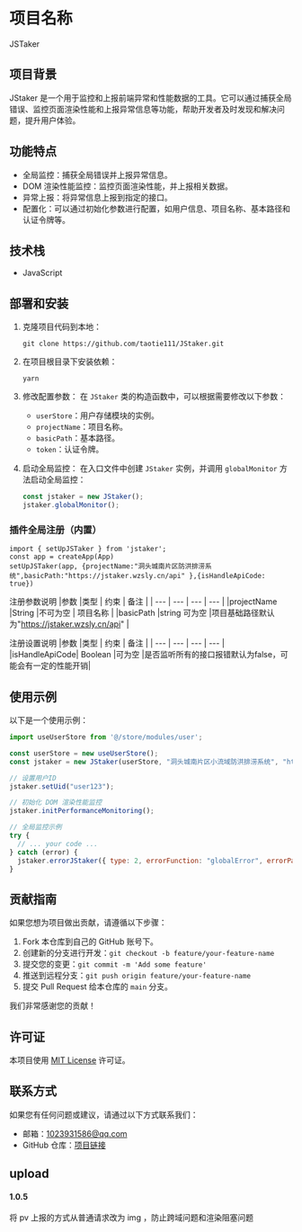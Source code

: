 # 项目名称

JSTaker

## 项目背景

JStaker 是一个用于监控和上报前端异常和性能数据的工具。它可以通过捕获全局错误、监控页面渲染性能和上报异常信息等功能，帮助开发者及时发现和解决问题，提升用户体验。

## 功能特点

- 全局监控：捕获全局错误并上报异常信息。
- DOM 渲染性能监控：监控页面渲染性能，并上报相关数据。
- 异常上报：将异常信息上报到指定的接口。
- 配置化：可以通过初始化参数进行配置，如用户信息、项目名称、基本路径和认证令牌等。

## 技术栈

- JavaScript

## 部署和安装

1. 克隆项目代码到本地：
   ```shell
   git clone https://github.com/taotie111/JStaker.git
   ```

2. 在项目根目录下安装依赖：
   ```shell
   yarn
   ```

3. 修改配置参数：
   在 `JStaker` 类的构造函数中，可以根据需要修改以下参数：
   - `userStore`：用户存储模块的实例。
   - `projectName`：项目名称。
   - `basicPath`：基本路径。
   - `token`：认证令牌。

4. 启动全局监控：
   在入口文件中创建 `JStaker` 实例，并调用 `globalMonitor` 方法启动全局监控：
   ```javascript
   const jstaker = new JStaker();
   jstaker.globalMonitor();
   ```

### 插件全局注册（内置）
```
import { setUpJSTaker } from 'jstaker';
const app = createApp(App)
setUpJSTaker(app, {projectName:"洞头城南片区防洪排涝系统",basicPath:"https://jstaker.wzsly.cn/api" },{isHandleApiCode: true})
```
注册参数说明
 |参数	 |类型 |	约束 |	备注 |
| --- | --- | --- | --- |
 |projectName	 |String	 |不可为空 |	项目名称 |
 |basicPath	 |string	可为空	 |项目基础路径默认为"https://jstaker.wzsly.cn/api" |
			
			
			
注册设置说明
 |参数	 |类型 |	约束 |	备注 |
| --- | --- | --- | --- |
|isHandleApiCode|	Boolean	|可为空	|是否监听所有的接口报错默认为false，可能会有一定的性能开销|
			
			
			
			

## 使用示例

以下是一个使用示例：

```javascript
import useUserStore from '@/store/modules/user';

const userStore = new useUserStore();
const jstaker = new JStaker(userStore, "洞头城南片区小流域防洪排涝系统", "http://172.16.1.2:13124/api", "Wzssdy20240312");

// 设置用户ID
jstaker.setUid("user123");

// 初始化 DOM 渲染性能监控
jstaker.initPerformanceMonitoring();

// 全局监控示例
try {
  // ... your code ...
} catch (error) {
  jstaker.errorJStaker({ type: 2, errorFunction: "globalError", errorPageUrl: "globalError", errorFunctionParams: error });
}
```

## 贡献指南

如果您想为项目做出贡献，请遵循以下步骤：

1. Fork 本仓库到自己的 GitHub 账号下。
2. 创建新的分支进行开发：`git checkout -b feature/your-feature-name`
3. 提交您的变更：`git commit -m 'Add some feature'`
4. 推送到远程分支：`git push origin feature/your-feature-name`
5. 提交 Pull Request 给本仓库的 `main` 分支。

我们非常感谢您的贡献！

## 许可证

本项目使用 [MIT License](LICENSE) 许可证。
## 联系方式

如果您有任何问题或建议，请通过以下方式联系我们：

- 邮箱：1023931586@qq.com
- GitHub 仓库：[项目链接](https://github.com/taotie111/JStaker.git)

## upload
#### 1.0.5
将 pv 上报的方式从普通请求改为 img ，防止跨域问题和渲染阻塞问题